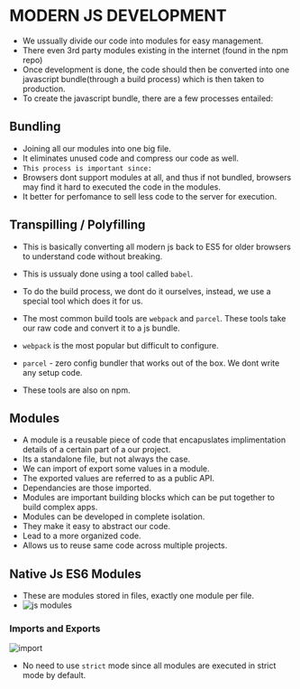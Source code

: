 # MODERN JS DEVELOPMENT

- We ussually divide our code into modules for easy management.
- There even 3rd party modules existing in the internet (found in the npm repo)
- Once development is done, the code should then be converted into one javascript bundle(through a build process) which is then taken to production.
- To create the javascript bundle, there are a few processes entailed:

## Bundling

- Joining all our modules into one big file.
- It eliminates unused code and compress our code as well.
- `This process is important since:`
- Browsers dont support modules at all, and thus if not bundled, browsers may find it hard to executed the code in the modules.
- It better for perfomance to sell less code to the server for execution.

## Transpilling / Polyfilling

- This is basically converting all modern js back to ES5 for older browsers to understand code without breaking.
- This is ussualy done using a tool called `babel`.

- To do the build process, we dont do it ourselves, instead, we use a special tool which does it for us.
- The most common build tools are `webpack` and `parcel`. These tools take our raw code and convert it to a js bundle.
- `webpack` is the most popular but difficult to configure.
- `parcel` - zero config bundler that works out of the box. We dont write any setup code.
- These tools are also on npm.

## Modules

- A module is a reusable piece of code that encapuslates implimentation details of a certain part of a our project.
- Its a standalone file, but not always the case.
- We can import of export some values in a module.
- The exported values are referred to as a public API.
- Dependancies are those imported.
- Modules are important building blocks which can be put together to build complex apps.
- Modules can be developed in complete isolation.
- They make it easy to abstract our code.
- Lead to a more organized code.
- Allows us to reuse same code across multiple projects.

## Native Js ES6 Modules

- These are modules stored in files, exactly one module per file.
- ![js modules](https://user-images.githubusercontent.com/59168713/181179516-53454a35-9f20-4e1e-897f-2f0cab13b108.png)

### Imports and Exports

![import](https://user-images.githubusercontent.com/59168713/181179593-34ef160a-a89a-434c-b6d5-69de0e87ca16.png)

- No need to use `strict` mode since all modules are executed in strict mode by default.
